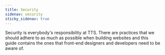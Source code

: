 ```yaml
---
title: Security
sidenav: security
sticky_sidenav: true
---
```


Security is everybody's responsibility at TTS. There are practices that we should adhere to as much as possible when building websites and this guide contains the ones that front-end designers and developers need to be aware of.
